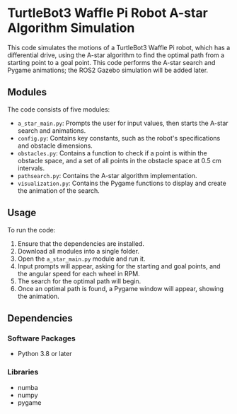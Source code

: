 # TurtleBot3 Waffle Pi Robot A-star Algorithm Simulation

This code simulates the motions of a TurtleBot3 Waffle Pi robot, which has a differential drive, using the A-star algorithm to find the optimal path from a starting point to a goal point. This code performs the A-star search and Pygame animations; the ROS2 Gazebo simulation will be added later.

## Modules

The code consists of five modules:

-   `a_star_main.py`: Prompts the user for input values, then starts the A-star search and animations.
-   `config.py`: Contains key constants, such as the robot's specifications and obstacle dimensions.
-   `obstacles.py`: Contains a function to check if a point is within the obstacle space, and a set of all points in the obstacle space at 0.5 cm intervals.
-   `pathsearch.py`: Contains the A-star algorithm implementation.
-   `visualization.py`: Contains the Pygame functions to display and create the animation of the search.

## Usage

To run the code:

1.  Ensure that the dependencies are installed.
2.  Download all modules into a single folder.
3.  Open the `a_star_main.py` module and run it.
4.  Input prompts will appear, asking for the starting and goal points, and the angular speed for each wheel in RPM.
5.  The search for the optimal path will begin.
6.  Once an optimal path is found, a Pygame window will appear, showing the animation.

## Dependencies

### Software Packages

-   Python 3.8 or later

### Libraries

-   numba
-   numpy
-   pygame


